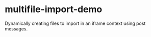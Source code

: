 # multifile-import-demo

Dynamically creating files to import in an iframe context using post messages.
